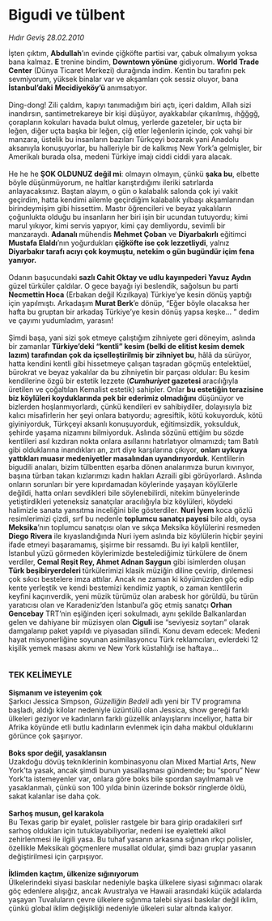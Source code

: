 # Bigudi ve tülbent

*Hıdır Geviş 28.02.2010*

<div class="taraf_structure_2col_1zq">
<div class="margen_n">



 <p>İşten çıktım, <b>Abdullah</b>’ın evinde çiğköfte partisi var, çabuk olmalıyım yoksa bana kalmaz. <b>E</b> trenine bindim, <b>Downtown yönüne</b> gidiyorum. <b>World Trade Center</b> (Dünya Ticaret Merkezi) durağında indim. Kentin bu tarafını pek sevmiyorum, yüksek binalar var ve akşamları çok sessiz oluyor, bana <b>İstanbul’daki</b> <b>Mecidiyeköy’ü </b>anımsatıyor. <br/><br/>Ding-dong! Zili çaldım, kapıyı tanımadığım biri açtı, içeri daldım, Allah sizi inandırsın, santimetrekareye bir kişi düşüyor, ayakkabılar çıkarılmış, ıhğğgğ, çorapların kokuları havada bulut olmuş, yerlerde gazeteler, bir uçta bir leğen, diğer uçta başka bir leğen, çiğ etler leğenlerin içinde, çok vahşi bir manzara, üstelik bu insanların bazıları Türkçeyi bozarak yani Anadolu aksanıyla konuşuyorlar, bu halleriyle bir de kalkmış New York’a gelmişler, bir Amerikalı burada olsa, medeni Türkiye imajı ciddi ciddi yara alacak. <br/><br/>He he he <b>ŞOK OLDUNUZ değil mi</b>: olmayın olmayın, çünkü <b>şaka bu</b>, elbette böyle düşünmüyorum, ne haltlar karıştırdığımı ileriki satırlarda anlayacaksınız. Baştan alayım, o gün o kalabalık salonda çok iyi vakit geçirdim, hatta kendimi ailemle geçirdiğim kalabalık yılbaşı akşamlarından birindeymişim gibi hissettim. Mastır öğrencileri ve beyaz yakalıların çoğunlukta olduğu bu insanların her biri işin bir ucundan tutuyordu; kimi marul yıkıyor, kimi servis yapıyor, kimi çay demliyordu, sevimli bir manzaraydı. <b>Adanalı </b>mühendis <b>Mehmet Çoban</b> ve <b>Diyarbakırlı</b> eğitimci <b>Mustafa Elaldı</b>’nın yoğurdukları <b>çiğköfte ise çok lezzetliydi</b>, yalnız <b>Diyarbakır tarafı acıyı çok koymuştu, netekim o gün bugündür içim fena yanıyor. </b><br/><br/>Odanın başucundaki <b>sazlı Cahit Oktay ve udlu kayınpederi Yavuz</b> <b>Aydın</b> güzel türküler çaldılar. O gece bayağı iyi beslendik, sağolsun bu parti <b>Necmettin Hoca</b> (Erbakan değil Kızılkaya) Türkiye’ye kesin dönüş yaptığı için yapılmıştı. Arkadaşım <b>Murat Berk</b>’e dönüp, “Eğer böyle olacaksa her hafta bu gruptan bir arkadaş Türkiye’ye kesin dönüş yapsa keşke... ” dedim ve çayımı yudumladım, yarasın! <br/><br/>Şimdi başa, yani sizi şok etmeye çalıştığım zihniyete geri döneyim, aslında bir zamanlar <b>Türkiye’deki “kentli” kesim (belki de elitist kesim demek lazım) tarafından çok da içselleştirilmiş bir zihniyet bu</b>, hâlâ da sürüyor, hatta kendini kentli gibi hissetmeye çalışan taşradan göçmüş entelektüel, bürokrat ve beyaz yakalılar da bu zihniyetin bir parçası oldular: Bu kesim kendilerine özgü bir estetik lezzete (<b><i>Cumhuriyet</i> gazetesi </b>aracılığıyla üretilen ve çoğaltılan Kemalist estetik) sahipler. Onlar <b>bu estetiğin terazisine biz köylüleri koyduklarında pek bir ederimiz olmadığını</b> düşünüyor ve bizlerden hoşlanmıyorlardı, çünkü kendileri ev sahibiydiler, dolayısıyla biz kalıcı misafirlerin her şeyi onlara batıyordu; agresiftik, kötü kokuyorduk, kötü giyiniyorduk, Türkçeyi aksanlı konuşuyorduk, eğitimsizdik, yoksulduk, şehirde yaşama nizamını bilmiyorduk. Aslında sözünü ettiğim bu sözde kentlileri asıl kızdıran nokta onlara asıllarını hatırlatıyor olmamızdı; tam Batılı gibi olduklarına inandıkları an, zırt diye karşılarına çıkıyor, <b>onları uykuya yattıkları muasır medeniyetler masalından uyandırıyorduk</b>. Kentlilerin bigudili anaları, bizim tülbentten eşarba dönen analarımıza burun kıvırıyor, başına türban takan kızlarımızı kadın hakları Azraili gibi görüyorlardı. Aslında onların sorunları bir yere kıpırdamadan köylerinde yaşayan köylülerle değildi, hatta onları sevdikleri bile söylenebilirdi, nitekim bünyelerinde yetiştirdikleri yeteneksiz sanatçılar aracılığıyla biz köylüleri, köydeki halimizle sanata yansıtma inceliğini bile gösterdiler. <b>Nuri İyem</b> koca gözlü resimlerimizi çizdi, sırf bu nedenle <b>toplumcu sanatçı payesi</b> bile aldı, oysa <b>Meksika</b>’nın toplumcu sanatçısı olan ve sıkça Meksika köylülerini resmeden <b>Diego Rivera</b> ile kıyaslandığında Nuri iyem aslında biz köylülerin hiçbir şeyini ifade etmeyi başaramamış, şişirme bir ressamdı. Bu iyi kalpli kentliler, İstanbul yüzü görmeden köylerimizde bestelediğimiz türkülere de önem verdiler, <b>Cemal Reşit Rey, Ahmet Adnan Saygun</b> gibi isimlerden oluşan <b>Türk beşibiryerdeleri </b>türkülerimizi klasik müziğin diline çevirip, dinlemesi çok sıkıcı bestelere imza attılar. Ancak ne zaman ki köyümüzden göç edip kente yerleştik ve kendi bestemizi kendimiz yaptık, o zaman kentlilerin keyfini kaçırıverdik, yeni müzik türümüz olan arabesk hor görüldü, bu türün yaratıcısı olan ve Karadeniz’den İstanbul’a göç etmiş sanatçı <b>Orhan Gencebay</b> TRT’nin eşiğinden içeri sokulmadı, aynı şekilde Balkanlardan gelen ve dahiyane bir müzisyen olan <b>Ciguli </b>ise “seviyesiz soytarı” olarak damgalanıp paket yapıldı ve piyasadan silindi. Konu devam edecek: Medeni hayat misyonerliğine soyunan asimilasyoncu Türk reklamcıları, evlerdeki 12 kişilik yemek masası akımı ve New York küstahlığı ise haftaya... <b><br/><br/><br/><font size="3">TEK KELİMEYLE</font></b><b> <br/><br/>Sişmanım ve isteyenim çok</b> <br/>Şarkıcı Jessica Simpson, <i>Güzelliğin Bedeli</i> adlı yeni bir TV programına başladı, aldığı kilolar nedeniyle üzüntülü olan Jessica, show gereği farklı ülkeleri geziyor ve kadınların farklı güzellik anlayışlarını inceliyor, hatta bir Afrika köyünde etli butlu kadınların evlenmek için daha makbul olduklarını görünce çok şaşırıyor.<b> <br/><br/>Boks spor değil, yasaklansın</b> <br/>Uzakdoğu dövüş tekniklerinin kombinasyonu olan Mixed Martial Arts, New York’ta yasak, ancak şimdi bunun yasallaşması gündemde; bu “sporu” New York’ta istemeyenler var, onlara göre boks bile spordan sayılmamalı ve yasaklanmalı, çünkü son 100 yılda binin üzerinde boksör ringlerde öldü, sakat kalanlar ise daha çok.<b> <br/><br/>Sarhoş musun, gel karakola</b> <br/>Bu Texas garip bir eyalet, polisler rastgele bir bara girip oradakileri sırf sarhoş oldukları için tutuklayabiliyorlar, nedeni ise eyaletteki alkol zehirlenmesi ile ilgili yasa. Bu tuhaf yasanın arkasına sığınan ırkçı polisler, özellikle Meksikalı göçmenlere musallat oldular, şimdi bazı gruplar yasanın değiştirilmesi için çarpışıyor.<b> <br/><br/>İklimden kaçtım, ülkenize sığınıyorum</b> <br/>Ülkelerindeki siyasi baskılar nedeniyle başka ülkelere siyasi sığınmacı olarak göç edenlere alışığız, ancak<b> </b>Avustralya ve Hawaii arasındaki küçük adalarda yaşayan Tuvaluların çevre ülkelere sığınma talebi siyasi baskılar değil iklim, çünkü global iklim değişikliği nedeniyle ülkeleri sular altında kalıyor.</p>
<br/>
<br/>
<br/>



<br/>


<div id="taraf_not">
</div>

</div>


</div>

